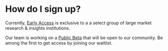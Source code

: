 # How do I sign up?

Currently, [Early Access](https://www.fairgen.ai/apply-for-early-access) is exclusive to a a select group of large market research
& insights institutions.

Our team is working on a [Public Beta](https://www.fairgen.ai/public-beta) that will be open
to our community. Be among the first to get access by joining our waitlist.
